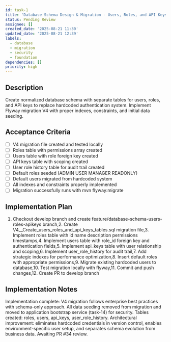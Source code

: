 ```yaml
---
id: task-1
title: 'Database Schema Design & Migration - Users, Roles, and API Keys'
status: Pending Review
assignee: []
created_date: '2025-08-21 11:30'
updated_date: '2025-08-21 12:39'
labels:
  - database
  - migration
  - security
  - foundation
dependencies: []
priority: high
---
```


## Description

Create normalized database schema with separate tables for users, roles, and API keys to replace hardcoded authentication system. Implement Flyway migration V4 with proper indexes, constraints, and initial data seeding.

## Acceptance Criteria

- [ ] V4 migration file created and tested locally
- [ ] Roles table with permissions array created
- [ ] Users table with role foreign key created
- [ ] API keys table with scoping created
- [ ] User role history table for audit trail created
- [ ] Default roles seeded (ADMIN USER MANAGER READONLY)
- [ ] Default users migrated from hardcoded system
- [ ] All indexes and constraints properly implemented
- [ ] Migration successfully runs with mvn flyway:migrate

## Implementation Plan

1. Checkout develop branch and create feature/database-schema-users-roles-apikeys branch,2. Create V4__Create_users_roles_and_api_keys_tables.sql migration file,3. Implement roles table with id name description permissions timestamps,4. Implement users table with role_id foreign key and authentication fields,5. Implement api_keys table with user relationship and scoping,6. Implement user_role_history for audit trail,7. Add strategic indexes for performance optimization,8. Insert default roles with appropriate permissions,9. Migrate existing hardcoded users to database,10. Test migration locally with flyway,11. Commit and push changes,12. Create PR to develop branch

## Implementation Notes

Implementation complete: V4 migration follows enterprise best practices with schema-only approach. All data seeding removed from migration and moved to application bootstrap service (task-14) for security. Tables created: roles, users, api_keys, user_role_history. Architectural improvement: eliminates hardcoded credentials in version control, enables environment-specific user setup, and separates schema evolution from business data. Awaiting PR #34 review.
